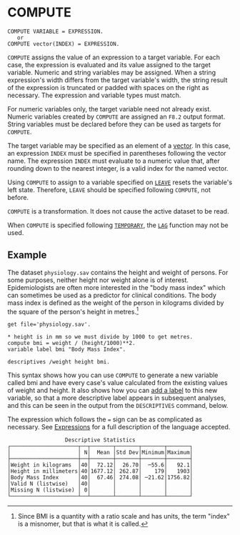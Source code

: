 # COMPUTE

```
COMPUTE VARIABLE = EXPRESSION.
   or
COMPUTE vector(INDEX) = EXPRESSION.
```

`COMPUTE` assigns the value of an expression to a target variable.
For each case, the expression is evaluated and its value assigned to
the target variable.  Numeric and string variables may be assigned.
When a string expression's width differs from the target variable's
width, the string result of the expression is truncated or padded with
spaces on the right as necessary.  The expression and variable types
must match.

For numeric variables only, the target variable need not already
exist.  Numeric variables created by `COMPUTE` are assigned an `F8.2`
output format.  String variables must be declared before they can be
used as targets for `COMPUTE`.

The target variable may be specified as an element of a
[vector](../../commands/variables/vector.md).  In this case, an
expression `INDEX` must be specified in parentheses following the vector
name.  The expression `INDEX` must evaluate to a numeric value that,
after rounding down to the nearest integer, is a valid index for the
named vector.

Using `COMPUTE` to assign to a variable specified on
[`LEAVE`](../../commands/variables/leave.md) resets the variable's
left state.  Therefore, `LEAVE` should be specified following
`COMPUTE`, not before.

`COMPUTE` is a transformation.  It does not cause the active dataset
to be read.

When `COMPUTE` is specified following
[`TEMPORARY`](../selection/temporary.md), the
[`LAG`](../../language/expressions/functions/miscellaneous.md)
function may not be used.

## Example

The dataset `physiology.sav` contains the height and weight of
persons.  For some purposes, neither height nor weight alone is of
interest.  Epidemiologists are often more interested in the "body mass
index" which can sometimes be used as a predictor for clinical
conditions.  The body mass index is defined as the weight of the
person in kilograms divided by the square of the person's height in
metres.[^1]

[^1]: Since BMI is a quantity with a ratio scale and has units, the
term "index" is a misnomer, but that is what it is called.

```
get file='physiology.sav'.

* height is in mm so we must divide by 1000 to get metres.
compute bmi = weight / (height/1000)**2.
variable label bmi "Body Mass Index".

descriptives /weight height bmi.
```

This syntax shows how you can use `COMPUTE` to generate a new variable
called bmi and have every case's value calculated from the existing
values of weight and height.  It also shows how you can [add a
label](../../commands/variables/variable-labels.md) to this new
variable, so that a more descriptive label appears in subsequent
analyses, and this can be seen in the output from the `DESCRIPTIVES`
command, below.

The expression which follows the `=` sign can be as complicated as
necessary.  See [Expressions](../../language/expressions/index.md) for
a full description of the language accepted.

```
                  Descriptive Statistics
┌─────────────────────┬──┬───────┬───────┬───────┬───────┐
│                     │ N│  Mean │Std Dev│Minimum│Maximum│
├─────────────────────┼──┼───────┼───────┼───────┼───────┤
│Weight in kilograms  │40│  72.12│  26.70│  ─55.6│   92.1│
│Height in millimeters│40│1677.12│ 262.87│    179│   1903│
│Body Mass Index      │40│  67.46│ 274.08│ ─21.62│1756.82│
│Valid N (listwise)   │40│       │       │       │       │
│Missing N (listwise) │ 0│       │       │       │       │
└─────────────────────┴──┴───────┴───────┴───────┴───────┘
```
